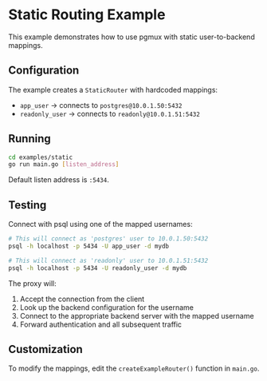 # Static Routing Example

This example demonstrates how to use pgmux with static user-to-backend mappings.

## Configuration

The example creates a `StaticRouter` with hardcoded mappings:

- `app_user` → connects to `postgres@10.0.1.50:5432`
- `readonly_user` → connects to `readonly@10.0.1.51:5432`

## Running

```bash
cd examples/static
go run main.go [listen_address]
```

Default listen address is `:5434`.

## Testing

Connect with psql using one of the mapped usernames:

```bash
# This will connect as 'postgres' user to 10.0.1.50:5432
psql -h localhost -p 5434 -U app_user -d mydb

# This will connect as 'readonly' user to 10.0.1.51:5432  
psql -h localhost -p 5434 -U readonly_user -d mydb
```

The proxy will:
1. Accept the connection from the client
2. Look up the backend configuration for the username
3. Connect to the appropriate backend server with the mapped username
4. Forward authentication and all subsequent traffic

## Customization

To modify the mappings, edit the `createExampleRouter()` function in `main.go`.